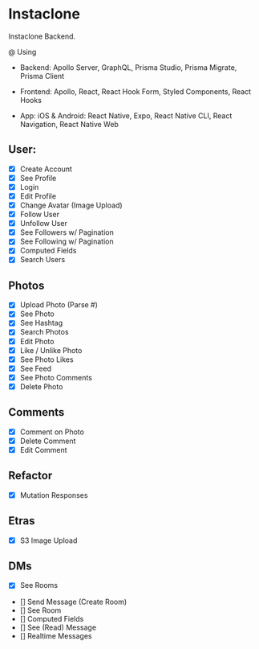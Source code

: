 # Instaclone

Instaclone Backend.

@ Using

- Backend: Apollo Server, GraphQL, Prisma Studio, Prisma Migrate, Prisma Client

- Frontend: Apollo, React, React Hook Form, Styled Components, React Hooks

- App: iOS & Android: React Native, Expo, React Native CLI, React Navigation, React Native Web

## User:

- [x] Create Account
- [x] See Profile
- [x] Login
- [x] Edit Profile
- [x] Change Avatar (Image Upload)
- [x] Follow User
- [x] Unfollow User
- [x] See Followers w/ Pagination
- [x] See Following w/ Pagination
- [x] Computed Fields
- [x] Search Users

## Photos

- [x] Upload Photo (Parse #)
- [x] See Photo
- [x] See Hashtag
- [x] Search Photos
- [x] Edit Photo
- [x] Like / Unlike Photo
- [x] See Photo Likes
- [x] See Feed
- [x] See Photo Comments
- [x] Delete Photo

## Comments

- [x] Comment on Photo
- [x] Delete Comment
- [x] Edit Comment

## Refactor

- [x] Mutation Responses

## Etras

- [x] S3 Image Upload

## DMs

- [x] See Rooms
- [] Send Message (Create Room)
- [] See Room
- [] Computed Fields
- [] See (Read) Message
- [] Realtime Messages
